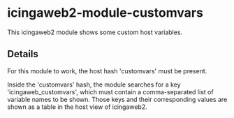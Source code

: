 # icingaweb2-module-customvars

This icingaweb2 module shows some custom host variables.

## Details

For this module to work, the host hash 'customvars' must be present. 

Inside the 'customvars' hash, the module searches for a key 'icingaweb_customvars', which must contain a comma-separated 
list of variable names to be shown. Those keys and their corresponding values are shown as a table in the host view of
icingaweb2.
